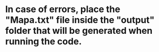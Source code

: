 # In case of errors, place the "Mapa.txt" file inside the "output" folder that will be generated when running the code.
